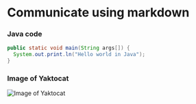 # Communicate using markdown
### Java code
``` java
public static void main(String args[]) {
  System.out.print.ln("Hello world in Java");
}
```
### Image of Yaktocat
![Image of Yaktocat](https://octodex.github.com/images/yaktocat.png)


